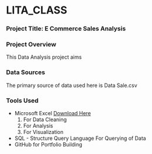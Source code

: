 # LITA_CLASS

### Project Title: E Commerce Sales Analysis

### Project Overview
This Data Analysis project aims

### Data Sources
The primary source of data used here is Data Sale.csv

### Tools Used
- Microsoft Excel [Download Here](https://www.microsoft.com)
  1. For Data Cleaning
  2. For Analysis
  3. For Visualization
- SQL - Structure Query Language For Querying of Data
- GitHub for Portfolio Building
